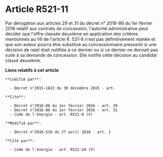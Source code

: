 # Article R521-11

Par dérogation aux articles 29 et 31 du décret n° 2016-86 du 1er février 2016 relatif aux contrats de concession, l'autorité
administrative peut décider que l'offre classée deuxième en application des critères mentionnés au VII de l'article R. 521-8
n'est pas définitivement rejetée et que son auteur pourra être substitué au concessionnaire pressenti si une décision de
rejet était notifiée à ce dernier ou si ce dernier ne donnait pas suite à sa demande de concession. Elle notifie cette
décision au candidat classé deuxième.

**Liens relatifs à cet article**

	**Codifié par**:

	  - Décret n°2015-1823 du 30 décembre 2015 - art.

	**Cite**:

	  - Décret n°2016-86 du 1er février 2016 - art. 29
	  - Décret n°2016-86 du 1er février 2016 - art. 31
	  - Code de l'énergie - art. R521-8 (V)

	**Modifié par**:

	  - Décret n°2016-530 du 27 avril 2016 - art. 1

	**Cité par**:

	  - Code de l'énergie - art. R521-24 (V)
